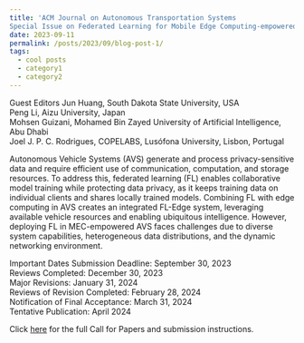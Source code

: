 ```yaml
---
title: 'ACM Journal on Autonomous Transportation Systems
Special Issue on Federated Learning for Mobile Edge Computing-empowered Autonomous Vehicle Systems'
date: 2023-09-11
permalink: /posts/2023/09/blog-post-1/
tags:
  - cool posts
  - category1
  - category2
---
```


Guest Editors
Jun Huang, South Dakota State University, USA <br>
Peng Li, Aizu University, Japan <br>
Mohsen Guizani, Mohamed Bin Zayed University of Artificial Intelligence, Abu Dhabi <br>
Joel J. P. C. Rodrigues, COPELABS, Lusófona University, Lisbon, Portugal <br>

Autonomous Vehicle Systems (AVS) generate and process privacy-sensitive data and require efficient use of communication, computation, and storage resources. To address this, federated learning (FL) enables collaborative model training while protecting data privacy, as it keeps training data on individual clients and shares locally trained models. Combining FL with edge computing in AVS creates an integrated FL-Edge system, leveraging available vehicle resources and enabling ubiquitous intelligence. However, deploying FL in MEC-empowered AVS faces challenges due to diverse system capabilities, heterogeneous data distributions, and the dynamic networking environment.

Important Dates
Submission Deadline: September 30, 2023 <br>
Reviews Completed: December 30, 2023 <br>
Major Revisions: January 31, 2024 <br>
Reviews of Revision Completed: February 28, 2024 <br>
Notification of Final Acceptance: March 31, 2024 <br>
Tentative Publication: April 2024

Click [here](https://dl.acm.org/pb-assets/static_journal_pages/jats/pdf/CfP-JATS-SI-Federated-Learning-Mobile-Edge-Computing-Empowered-Autonomous-Vehicle-Systems-1688151913487.pdf) for the full Call for Papers and submission instructions.
